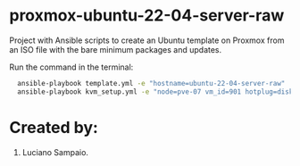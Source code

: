 # proxmox-ubuntu-22-04-server-raw
Project with Ansible scripts to create an Ubuntu template on Proxmox from an ISO file with the bare minimum packages and updates.

Run the command in the terminal:
```bash
  ansible-playbook template.yml -e "hostname=ubuntu-22-04-server-raw"
  ansible-playbook kvm_setup.yml -e "node=pve-07 vm_id=901 hotplug=disk,network,cpu storage_pool=Ceph_Gold"
```

# Created by:

1. Luciano Sampaio.
